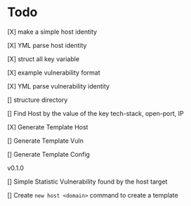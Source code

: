 # Todo

[X] make a simple host identity

[X] YML parse host identity

[X] struct all key variable

[X] example vulnerability format

[X] YML parse vulnerability identity

[] structure directory

[] Find Host by the value of the key tech-stack, open-port, IP

[X] Generate Template Host

[] Generate Template Vuln

[] Generate Template Config

v0.1.0

[] Simple Statistic Vulnerability found by the host target

[] Create `new host <domain>` command to create a template